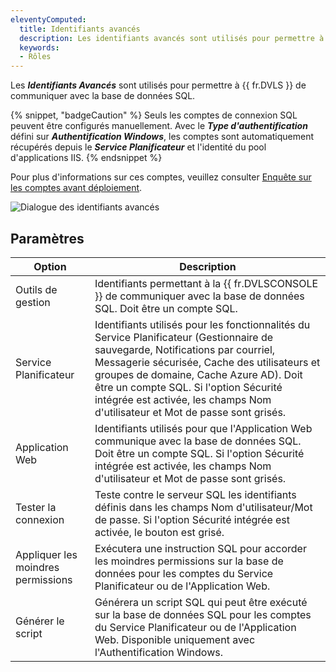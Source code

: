 ```yaml
---
eleventyComputed:
  title: Identifiants avancés
  description: Les identifiants avancés sont utilisés pour permettre à {{ fr.DVLS }} de communiquer avec la base de données SQL.
  keywords:
  - Rôles
---
```

Les ***Identifiants Avancés*** sont utilisés pour permettre à {{ fr.DVLS }} de communiquer avec la base de données SQL.

{% snippet, "badgeCaution" %}
Seuls les comptes de connexion SQL peuvent être configurés manuellement. Avec le ***Type d'authentification*** défini sur ***Authentification Windows***, les comptes sont automatiquement récupérés depuis le ***Service Planificateur*** et l'identité du pool d'applications IIS.
{% endsnippet %}

Pour plus d'informations sur ces comptes, veuillez consulter [Enquête sur les comptes avant déploiement](/server/kb/knowledge-base/pre-deployment-account-survey/).

![Dialogue des identifiants avancés](https://cdnweb.devolutions.net/docs/docs_en_server_ServerOp8168.png)

## Paramètres

| Option                  | Description                                                                                                                                           |
|-------------------------|-------------------------------------------------------------------------------------------------------------------------------------------------------|
| Outils de gestion       | Identifiants permettant à la {{ fr.DVLSCONSOLE }} de communiquer avec la base de données SQL. Doit être un compte SQL.                                         |
| Service Planificateur   | Identifiants utilisés pour les fonctionnalités du Service Planificateur (Gestionnaire de sauvegarde, Notifications par courriel, Messagerie sécurisée, Cache des utilisateurs et groupes de domaine, Cache Azure AD). Doit être un compte SQL. Si l'option Sécurité intégrée est activée, les champs Nom d'utilisateur et Mot de passe sont grisés.                                                 |
| Application Web         | Identifiants utilisés pour que l'Application Web communique avec la base de données SQL. Doit être un compte SQL. Si l'option Sécurité intégrée est activée, les champs Nom d'utilisateur et Mot de passe sont grisés.                                                                                                                                  |
| Tester la connexion     | Teste contre le serveur SQL les identifiants définis dans les champs Nom d'utilisateur/Mot de passe. Si l'option Sécurité intégrée est activée, le bouton est grisé.                                                                                                                                                                              |
| Appliquer les moindres permissions | Exécutera une instruction SQL pour accorder les moindres permissions sur la base de données pour les comptes du Service Planificateur ou de l'Application Web.                   |
| Générer le script       | Générera un script SQL qui peut être exécuté sur la base de données SQL pour les comptes du Service Planificateur ou de l'Application Web. Disponible uniquement avec l'Authentification Windows.                                                                                                                                                                   |
